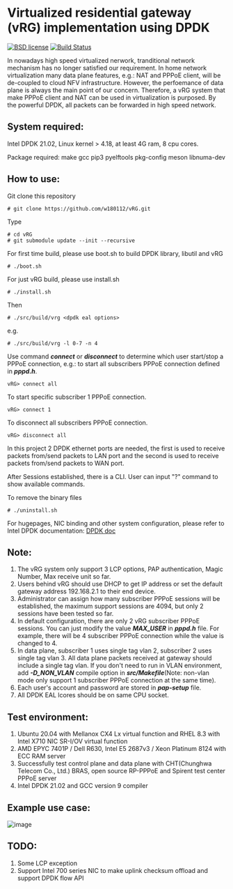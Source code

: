 # Virtualized residential gateway (vRG) implementation using DPDK

[![BSD license](https://img.shields.io/badge/License-BSD-blue.svg)](https://opensource.org/licenses/BSD-3-Clause)
[![Build Status](https://travis-ci.com/w180112/vRG.svg?branch=master)](https://travis-ci.com/w180112/vRG)

In nowadays high speed virtualized nerwork, tranditional network mechanism has no longer satisfied our requirement. In home network virtualization many data plane features, e.g.: NAT and PPPoE client, will be de-coupled to cloud NFV infrastructure. However, the perfoemance of data plane is always the main point of our concern. Therefore, a vRG system that make PPPoE client and NAT can be used in virtualization is purposed. By the powerful DPDK, all packets can be forwarded in high speed network.

## System required:

Intel DPDK 21.02, Linux kernel > 4.18, at least 4G ram, 8 cpu cores.

Package required: make gcc pip3 pyelftools pkg-config meson libnuma-dev

## How to use:

Git clone this repository

	# git clone https://github.com/w180112/vRG.git

Type

	# cd vRG
	# git submodule update --init --recursive

For first time build, please use boot.sh to build DPDK library, libutil and vRG

	# ./boot.sh

For just vRG build, please use install.sh

	# ./install.sh

Then

	# ./src/build/vrg <dpdk eal options>

e.g.

	# ./src/build/vrg -l 0-7 -n 4

Use command ***connect*** or ***disconnect*** to determine which user start/stop a PPPoE connection, e.g.: to start all subscribers PPPoE connection defined in ***pppd.h***.

	vRG> connect all

To start specific subscriber 1 PPPoE connection.

	vRG> connect 1

To disconnect all subscribers PPPoE connection.

	vRG> disconnect all

In this project 2 DPDK ethernet ports are needed, the first is used to receive packets from/send packets to LAN port and the second is used to receive packets from/send packets to WAN port.

After Sessions established, there is a CLI. User can input "?" command to show available commands.

To remove the binary files

	# ./uninstall.sh

For hugepages, NIC binding and other system configuration, please refer to Intel DPDK documentation: [DPDK doc](http://doc.dpdk.org/guides/linux_gsg/)

## Note:

1. The vRG system only support 3 LCP options, PAP authentication, Magic Number, Max receive unit so far.
2. Users behind vRG should use DHCP to get IP address or set the default gateway address 192.168.2.1 to their end device.
3. Administrator can assign how many subscriber PPPoE sessions will be established, the maximum support sessions are 4094, but only 2 sessions have been tested so far. 
4. In default configuration, there are only 2 vRG subscriber PPPoE sessions. You can just modify the value ***MAX_USER*** in ***pppd.h*** file. For example, there will be 4 subscriber PPPoE connection while the value is changed to 4.
5. In data plane, subscriber 1 uses single tag vlan 2, subscriber 2 uses single tag vlan 3. All data plane packets received at gateway should include a single tag vlan. If you don't need to run in VLAN environment, add ***-D_NON_VLAN*** compile option in ***src/Makefile***(Note: non-vlan mode only support 1 subscriber PPPoE connection at the same time).
6. Each user's account and password are stored in ***pap-setup*** file.
7. All DPDK EAL lcores should be on same CPU socket.

## Test environment:

1. Ubuntu 20.04 with Mellanox CX4 Lx virtual function and RHEL 8.3 with Intel X710 NIC SR-I/OV virtual function
2. AMD EPYC 7401P / Dell R630, Intel E5 2687v3 / Xeon Platinum 8124 with ECC RAM server
3. Successfully test control plane and data plane with CHT(Chunghwa Telecom Co., Ltd.) BRAS, open source RP-PPPoE and Spirent test center PPPoE server
4. Intel DPDK 21.02 and GCC version 9 compiler

## Example use case:

![image](https://github.com/w180112/vRG/blob/master/topo.png)

## TODO:

1. Some LCP exception
2. Support Intel 700 series NIC to make uplink checksum offload and support DPDK flow API
